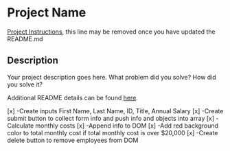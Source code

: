 # Project Name

[Project Instructions](./INSTRUCTIONS.md), this line may be removed once you have updated the README.md

## Description

Your project description goes here. What problem did you solve? How did you solve it?

Additional README details can be found [here](https://github.com/PrimeAcademy/readme-template/blob/master/README.md).


[x] -Create inputs First Name, Last Name, ID, Title, Annual Salary
[x] -Create submit button to collect form info and push info and objects into array
[x] -Calculate monthly costs
[x] -Append info to DOM
[x] -Add red background color to total monthly cost if total monthly cost is over $20,000
[x] -Create delete button to remove employees from DOM 